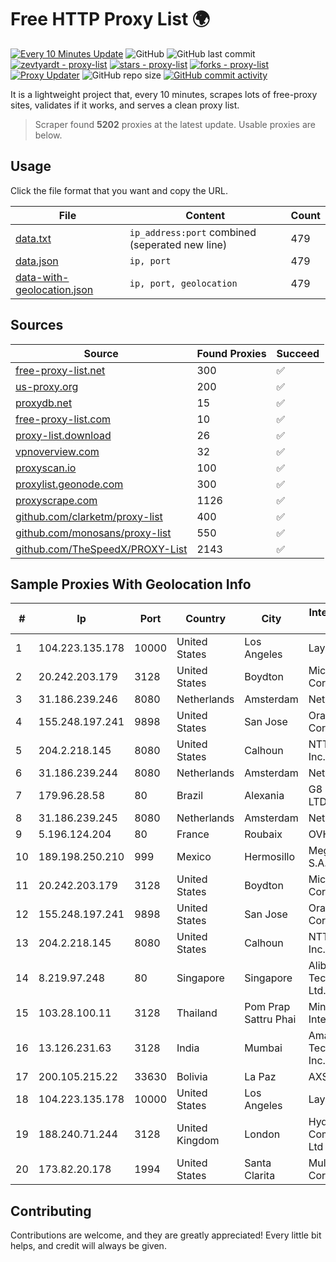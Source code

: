 
# Free HTTP Proxy List 🌍

[![Every 10 Minutes Update](https://github.com/mertguvencli/http-proxy-list/actions/workflows/main.yml/badge.svg?branch=main)](https://github.com/mertguvencli/http-proxy-list/actions/workflows/main.yml)
![GitHub](https://img.shields.io/github/license/mertguvencli/http-proxy-list)
![GitHub last commit](https://img.shields.io/github/last-commit/mertguvencli/http-proxy-list)
[![zevtyardt - proxy-list](https://img.shields.io/static/v1?label=zevtyardt&message=proxy-list&color=blue&logo=github)](https://github.com/zevtyardt/proxy-list "Go to GitHub repo")
[![stars - proxy-list](https://img.shields.io/github/stars/zevtyardt/proxy-list?style=social)](https://github.com/zevtyardt/proxy-list)
[![forks - proxy-list](https://img.shields.io/github/forks/zevtyardt/proxy-list?style=social)](https://github.com/zevtyardt/proxy-list)
[![Proxy Updater](https://github.com/zevtyardt/proxy-list/workflows/Proxy%20Updater/badge.svg)](https://github.com/zevtyardt/proxy-list/actions?query=workflow:"Proxy+Updater")
![GitHub repo size](https://img.shields.io/github/repo-size/zevtyardt/proxy-list)
[![GitHub commit activity](https://img.shields.io/github/commit-activity/m/zevtyardt/proxy-list?logo=commits)](https://github.com/zevtyardt/proxy-list/commits/main)

It is a lightweight project that, every 10 minutes, scrapes lots of free-proxy sites, validates if it works, and serves a clean proxy list.

> Scraper found **5202** proxies at the latest update. Usable proxies are below.

## Usage

Click the file format that you want and copy the URL.

|File|Content|Count|
|----|-------|-----|
|[data.txt](https://raw.githubusercontent.com/mertguvencli/http-proxy-list/main/proxy-list/data.txt)|`ip_address:port` combined (seperated new line)|479|
|[data.json](https://raw.githubusercontent.com/mertguvencli/http-proxy-list/main/proxy-list/data.json)|`ip, port`|479|
|[data-with-geolocation.json](https://raw.githubusercontent.com/mertguvencli/http-proxy-list/main/proxy-list/data-with-geolocation.json)|`ip, port, geolocation`|479|

## Sources

|Source|Found Proxies|Succeed|
|------|-------------|-------|
|[free-proxy-list.net](https://free-proxy-list.net)|300|✅|
|[us-proxy.org](https://www.us-proxy.org)|200|✅|
|[proxydb.net](http://proxydb.net)|15|✅|
|[free-proxy-list.com](https://free-proxy-list.com/?page=&port=&type%5B%5D=http&type%5B%5D=https&up_time=0&search=Search)|10|✅|
|[proxy-list.download](https://www.proxy-list.download/HTTP)|26|✅|
|[vpnoverview.com](https://vpnoverview.com/privacy/anonymous-browsing/free-proxy-servers)|32|✅|
|[proxyscan.io](https://www.proxyscan.io)|100|✅|
|[proxylist.geonode.com](https://proxylist.geonode.com/api/proxy-list?limit=300&page=1&sort_by=lastChecked&sort_type=desc&protocols=http,https)|300|✅|
|[proxyscrape.com](https://api.proxyscrape.com/v2/?request=displayproxies&protocol=http&timeout=10000&country=all&ssl=all&anonymity=all)|1126|✅|
|[github.com/clarketm/proxy-list](https://raw.githubusercontent.com/clarketm/proxy-list/master/proxy-list-raw.txt)|400|✅|
|[github.com/monosans/proxy-list](https://raw.githubusercontent.com/monosans/proxy-list/main/proxies/http.txt)|550|✅|
|[github.com/TheSpeedX/PROXY-List](https://raw.githubusercontent.com/TheSpeedX/PROXY-List/master/http.txt)|2143|✅|


## Sample Proxies With Geolocation Info

|#|Ip|Port|Country|City|Internet Service Provider|
|-|--|----|-------|----|-------------------------|
|1|104.223.135.178|10000|United States|Los Angeles|LayerHost|
|2|20.242.203.179|3128|United States|Boydton|Microsoft Corporation|
|3|31.186.239.246|8080|Netherlands|Amsterdam|NetSkope Inc|
|4|155.248.197.241|9898|United States|San Jose|Oracle Corporation|
|5|204.2.218.145|8080|United States|Calhoun|NTT America, Inc.|
|6|31.186.239.244|8080|Netherlands|Amsterdam|NetSkope Inc|
|7|179.96.28.58|80|Brazil|Alexania|G8 NETWORKS LTDA|
|8|31.186.239.245|8080|Netherlands|Amsterdam|NetSkope Inc|
|9|5.196.124.204|80|France|Roubaix|OVH SAS|
|10|189.198.250.210|999|Mexico|Hermosillo|Mega Cable, S.A. de C.V.|
|11|20.242.203.179|3128|United States|Boydton|Microsoft Corporation|
|12|155.248.197.241|9898|United States|San Jose|Oracle Corporation|
|13|204.2.218.145|8080|United States|Calhoun|NTT America, Inc.|
|14|8.219.97.248|80|Singapore|Singapore|Alibaba (US) Technology Co., Ltd.|
|15|103.28.100.11|3128|Thailand|Pom Prap Sattru Phai|Ministry of Interior|
|16|13.126.231.63|3128|India|Mumbai|Amazon Technologies Inc.|
|17|200.105.215.22|33630|Bolivia|La Paz|AXS Bolivia S. A.|
|18|104.223.135.178|10000|United States|Los Angeles|LayerHost|
|19|188.240.71.244|3128|United Kingdom|London|Hydra Communications Ltd|
|20|173.82.20.178|1994|United States|Santa Clarita|Multacom Corporation|



## Contributing

Contributions are welcome, and they are greatly appreciated! Every
little bit helps, and credit will always be given.

